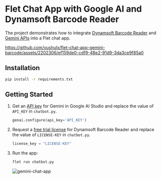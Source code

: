 # Flet Chat App with Google AI and Dynamsoft Barcode Reader
The project demonstrates how to integrate [Dynamsoft Barcode Reader](https://pypi.org/project/dbr/) and [Gemini APIs](https://ai.google.dev/tutorials/python_quickstart) into a Flet chat app.

https://github.com/yushulx/flet-chat-app-gemini-barcode/assets/2202306/ef159de0-cdf9-48e2-91d9-3da3ce9f85a0

## Installation

```bash
pip install -r requirements.txt

```

## Getting Started
1. Get an [API key](https://makersuite.google.com/app/apikey) for Gemini in Google AI Studio and replace the value of `API_KEY` in `chatbot.py`.
    
    ```python
    genai.configure(api_key='API_KEY')
    ```
2. Request a [free trial license](https://www.dynamsoft.com/customer/license/trialLicense?product=dbr) for Dynamsoft Barcode Reader and replace the value of `LICENSE-KEY` in `chatbot.py`.

    ```python
    license_key = "LICENSE-KEY"
    ```

3. Run the app:

    ```bash
    flet run chatbot.py
    ```

   ![gemini-chat-app](https://github.com/yushulx/flet-chat-app-gemini-barcode/assets/2202306/9b4da08d-ca94-4a64-95b4-c6e5f1dfd985)
